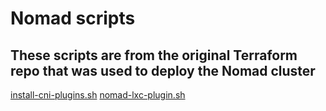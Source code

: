 # Nomad scripts

## These scripts are from the original Terraform repo that was used to deploy the Nomad cluster

[install-cni-plugins.sh](install-cni-plugins.sh)
[nomad-lxc-plugin.sh](nomad-lxc-plugin.sh)
